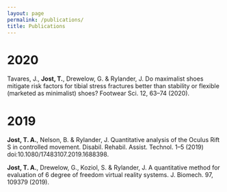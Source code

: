 ```yaml
---
layout: page
permalink: /publications/
title: Publications
---
```

# 2020
Tavares, J., **Jost, T.**, Drewelow, G. & Rylander, J. Do maximalist shoes mitigate risk factors for tibial stress fractures better than stability or flexible (marketed as minimalist) shoes? Footwear Sci. 12, 63–74 (2020).
# 2019
**Jost, T. A.**, Nelson, B. & Rylander, J. Quantitative analysis of the Oculus Rift S in controlled movement. Disabil. Rehabil. Assist. Technol. 1–5 (2019) doi:10.1080/17483107.2019.1688398.

**Jost, T. A.**, Drewelow, G., Koziol, S. & Rylander, J. A quantitative method for evaluation of 6 degree of freedom virtual reality systems. J. Biomech. 97, 109379 (2019).